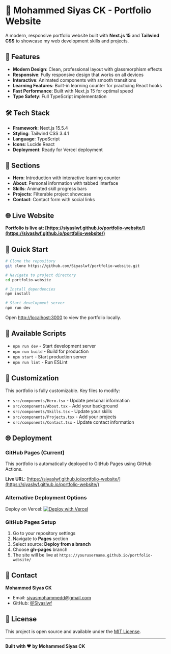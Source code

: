 # 🚀 Mohammed Siyas CK - Portfolio Website

A modern, responsive portfolio website built with **Next.js 15** and **Tailwind CSS** to showcase my web development skills and projects.

## 🌟 Features

- **Modern Design**: Clean, professional layout with glassmorphism effects
- **Responsive**: Fully responsive design that works on all devices
- **Interactive**: Animated components with smooth transitions
- **Learning Features**: Built-in learning counter for practicing React hooks
- **Fast Performance**: Built with Next.js 15 for optimal speed
- **Type Safety**: Full TypeScript implementation

## 🛠️ Tech Stack

- **Framework**: Next.js 15.5.4
- **Styling**: Tailwind CSS 3.4.1
- **Language**: TypeScript
- **Icons**: Lucide React
- **Deployment**: Ready for Vercel deployment

## 📱 Sections

- **Hero**: Introduction with interactive learning counter
- **About**: Personal information with tabbed interface
- **Skills**: Animated skill progress bars
- **Projects**: Filterable project showcase
- **Contact**: Contact form with social links

## 🌐 Live Website

**Portfolio is live at: [https://siyaslwf.github.io/portfolio-website/](https://siyaslwf.github.io/portfolio-website/)**

## 🚀 Quick Start

```bash
# Clone the repository
git clone https://github.com/Siyaslwf/portfolio-website.git

# Navigate to project directory
cd portfolio-website

# Install dependencies
npm install

# Start development server
npm run dev
```

Open [http://localhost:3000](http://localhost:3000) to view the portfolio locally.

## 📝 Available Scripts

- `npm run dev` - Start development server
- `npm run build` - Build for production
- `npm start` - Start production server
- `npm run lint` - Run ESLint

## 🎨 Customization

This portfolio is fully customizable. Key files to modify:

- `src/components/Hero.tsx` - Update personal information
- `src/components/About.tsx` - Add your background
- `src/components/Skills.tsx` - Update your skills
- `src/components/Projects.tsx` - Add your projects
- `src/components/Contact.tsx` - Update contact information

## 🌐 Deployment

### GitHub Pages (Current)
This portfolio is automatically deployed to GitHub Pages using GitHub Actions.

**Live URL**: [https://siyaslwf.github.io/portfolio-website/](https://siyaslwf.github.io/portfolio-website/)

### Alternative Deployment Options
Deploy on Vercel:
[![Deploy with Vercel](https://vercel.com/button)](https://vercel.com/import/project?template=https://github.com/Siyaslwf/portfolio-website)

### GitHub Pages Setup
1. Go to your repository settings
2. Navigate to **Pages** section
3. Select source: **Deploy from a branch** 
4. Choose **gh-pages** branch
5. The site will be live at `https://yourusername.github.io/portfolio-website/`

## 📧 Contact

**Mohammed Siyas CK**
- Email: siyasmohammedd@gmail.com
- GitHub: [@Siyaslwf](https://github.com/Siyaslwf)

## 📄 License

This project is open source and available under the [MIT License](LICENSE).

---

**Built with ❤️ by Mohammed Siyas CK**